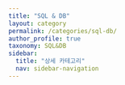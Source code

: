 ```yaml
---
title: "SQL & DB"
layout: category
permalink: /categories/sql-db/
author_profile: true
taxonomy: SQL&DB
sidebar:
  title: "상세 카테고리"
  nav: sidebar-navigation
---
```

